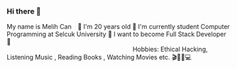 ### Hi there 👋

<!--
**melihcan1376/melihcan1376** is a ✨ _special_ ✨ repository because its `README.md` (this file) appears on your GitHub profile.

Here are some ideas to get you started:

- 🔭 I’m currently working on ...
- 🌱 I’m currently learning ...
- 👯 I’m looking to collaborate on ...
- 🤔 I’m looking for help with ...
- 💬 Ask me about ...
- 📫 How to reach me: ...
- 😄 Pronouns: ...
- ⚡ Fun fact: ...
-->

My name is Melih Can 🎇
I'm 20 years old 🎂
I'm currently student Computer Programming at Selcuk University 🏫
I want to become Full Stack Developer 📌                                                       
Hobbies: Ethical Hacking, Listening Music , Reading Books , Watching Movies etc. 🎬🎵📗💻
